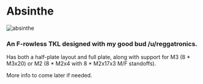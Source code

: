 # Absinthe

![absinthe](./absinthe.jpg)

### An F-rowless TKL designed with my good bud /u/reggatronics.

Has both a half-plate layout and full plate, along with support for M3 (8 * M3x20) or M2 (8 * M2x4 with 8 * M2x17x3 M/F standoffs).

More info to come later if needed.